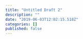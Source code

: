```yaml
---
title: "Untitled Draft 2"
description: ""
date: "2019-06-03T12:02:15.518Z"
categories: []
published: false
---
```



